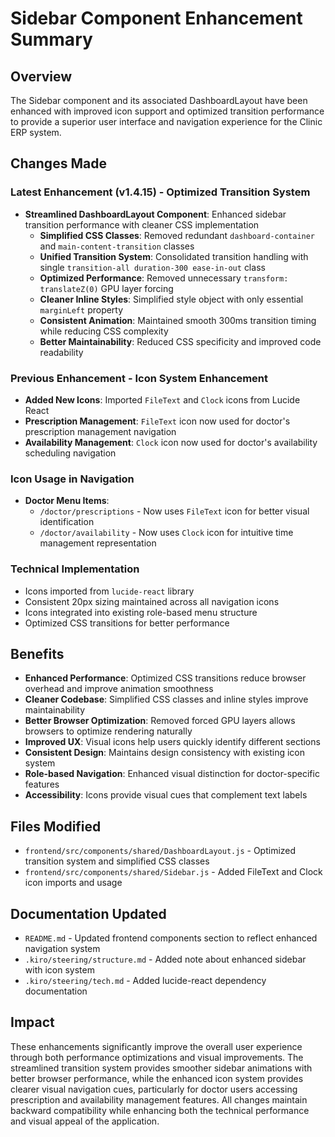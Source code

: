 # Sidebar Component Enhancement Summary

## Overview
The Sidebar component and its associated DashboardLayout have been enhanced with improved icon support and optimized transition performance to provide a superior user interface and navigation experience for the Clinic ERP system.

## Changes Made

### Latest Enhancement (v1.4.15) - Optimized Transition System
- **Streamlined DashboardLayout Component**: Enhanced sidebar transition performance with cleaner CSS implementation
  - **Simplified CSS Classes**: Removed redundant `dashboard-container` and `main-content-transition` classes
  - **Unified Transition System**: Consolidated transition handling with single `transition-all duration-300 ease-in-out` class
  - **Optimized Performance**: Removed unnecessary `transform: translateZ(0)` GPU layer forcing
  - **Cleaner Inline Styles**: Simplified style object with only essential `marginLeft` property
  - **Consistent Animation**: Maintained smooth 300ms transition timing while reducing CSS complexity
  - **Better Maintainability**: Reduced CSS specificity and improved code readability

### Previous Enhancement - Icon System Enhancement
- **Added New Icons**: Imported `FileText` and `Clock` icons from Lucide React
- **Prescription Management**: `FileText` icon now used for doctor's prescription management navigation
- **Availability Management**: `Clock` icon now used for doctor's availability scheduling navigation

### Icon Usage in Navigation
- **Doctor Menu Items**:
  - `/doctor/prescriptions` - Now uses `FileText` icon for better visual identification
  - `/doctor/availability` - Now uses `Clock` icon for intuitive time management representation

### Technical Implementation
- Icons imported from `lucide-react` library
- Consistent 20px sizing maintained across all navigation icons
- Icons integrated into existing role-based menu structure
- Optimized CSS transitions for better performance

## Benefits
- **Enhanced Performance**: Optimized CSS transitions reduce browser overhead and improve animation smoothness
- **Cleaner Codebase**: Simplified CSS classes and inline styles improve maintainability
- **Better Browser Optimization**: Removed forced GPU layers allows browsers to optimize rendering naturally
- **Improved UX**: Visual icons help users quickly identify different sections
- **Consistent Design**: Maintains design consistency with existing icon system
- **Role-based Navigation**: Enhanced visual distinction for doctor-specific features
- **Accessibility**: Icons provide visual cues that complement text labels

## Files Modified
- `frontend/src/components/shared/DashboardLayout.js` - Optimized transition system and simplified CSS classes
- `frontend/src/components/shared/Sidebar.js` - Added FileText and Clock icon imports and usage

## Documentation Updated
- `README.md` - Updated frontend components section to reflect enhanced navigation system
- `.kiro/steering/structure.md` - Added note about enhanced sidebar with icon system
- `.kiro/steering/tech.md` - Added lucide-react dependency documentation

## Impact
These enhancements significantly improve the overall user experience through both performance optimizations and visual improvements. The streamlined transition system provides smoother sidebar animations with better browser performance, while the enhanced icon system provides clearer visual navigation cues, particularly for doctor users accessing prescription and availability management features. All changes maintain backward compatibility while enhancing both the technical performance and visual appeal of the application.